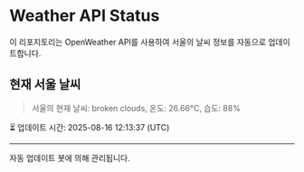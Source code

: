 
# Weather API Status

이 리포지토리는 OpenWeather API를 사용하여 서울의 날씨 정보를 자동으로 업데이트합니다.

## 현재 서울 날씨
> 서울의 현재 날씨: broken clouds, 온도: 26.66°C, 습도: 88%

⏳ 업데이트 시간: 2025-08-16 12:13:37 (UTC)

---
자동 업데이트 봇에 의해 관리됩니다.

